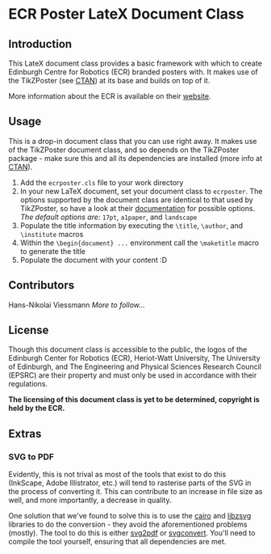 ECR Poster LateX Document Class
===============================

Introduction
------------

This LateX document class provides a basic framework with which to create
Edinburgh Centre for Robotics (ECR) branded posters with. It makes use of
the TikZPoster (see [CTAN][0]) at its base and builds on top of it.

More information about the ECR is available on their [website][1].

Usage
-----

This is a drop-in document class that you can use right away. It makes use of
the TikZPoster document class, and so depends on the TikZPoster package - make
sure this and all its dependencies are installed (more info at [CTAN][0]).

1. Add the `ecrposter.cls` file to your work directory
1. In your new LaTeX document, set your document class to `ecrposter`. The options supported by the document class are identical to that used by TikZPoster, so have a look at their [documentation][0] for possible options.<br/> *The default options are:* `17pt`, `a1paper`, and `landscape`
1. Populate the title information by executing the `\title`, `\author`, and `\institute` macros
1. Within the `\begin{document} ...` environment call the `\maketitle` macro to generate the title
1. Populate the document with your content :D

Contributors
------------

Hans-Nikolai Viessmann
*More to follow...*

License
-------

Though this document class is accessible to the public, the logos of the
Edinburgh Center for Robotics (ECR), Heriot-Watt University, The University of
Edinburgh, and The Engineering and Physical Sciences Research Council
(EPSRC) are their property and must only be used in accordance with their
regulations.

**The licensing of this document class is yet to be determined, copyright is
held by the ECR.**

Extras
------

### SVG to PDF

Evidently, this is not trival as most of the tools that exist to do this
(InkScape, Adobe Illistrator, etc.) will tend to rasterise parts of the SVG
in the process of converting it. This can contribute to an increase in file
size as well, and more importantly, a decrease in quality.

One solution that we've found to solve this is to use the [cairo][2] and 
[libzsvg][3] libraries to do the conversion - they avoid the aforementioned
problems (mostly). The tool to do this is either [svg2pdf][4] or
[svgconvert][5]. You'll need to compile the tool yourself, ensuring that all
dependencies are met.

[0]: https://www.ctan.org/pkg/tikzposter "CTAN: TikZPoster LateX package"
[1]: http://www.edinburgh-robotics.org/ "Edinburgh Centre for Robotics website"
[2]: http://cairographics.org/ "Cairo Graphics library"
[3]: https://wiki.gnome.org/action/show/Projects/LibRsvg "librsvg library"
[4]: http://cgit.freedesktop.org/~cworth/svg2pdf/ "svg2pdf tool"
[5]: http://blog.mathieu-leplatre.info/static-build-of-cairo-and-librsvg.html "svgconvert tool"
